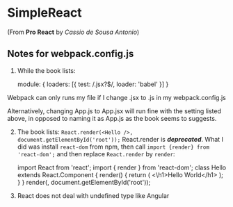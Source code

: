 # SimpleReact
(From **Pro React** by *Cassio de Sousa Antonio*)
## Notes for webpack.config.js
1. While the book lists:

    module: {
      loaders: [{
        test: /\.jsx?$/,
        loader: 'babel'
      }]
    }

Webpack can only runs my file if I change .jsx to .js in my webpack.config.js

Alternatively, changing App.js to App.jsx will run fine with the setting listed above, in opposed to naming it as App.js as the book seems to suggests.

2. The book lists:
`React.render(<Hello />, document.getElementById('root'));`
React.render is _**deprecated**_. What I did was install `react-dom` from npm, then call `import {render} from 'react-dom';` and then replace `React.render` by `render`:

    import React from 'react';
    import { render } from 'react-dom';
    class Hello extends React.Component {
      render() {
        return (
          <\h1>Hello World<\/h1>
        );
      }
    }
    render(<Hello />, document.getElementById('root'));

3. React does not deal with undefined type like Angular
